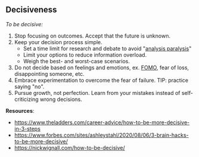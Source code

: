 ## Decisiveness

*To be decisive:*
1. Stop focusing on outcomes. Accept that the future is unknown.
2. Keep your decision process simple. 
   * Set a time limit for research and debate to avoid "[analysis paralysis](https://en.wikipedia.org/wiki/Analysis_paralysis)"
   * Limit your options to reduce information overload.
   * Weigh the best- and worst-case scenarios.
3. Do not decide based on feelings and emotions, ex. [FOMO](https://en.wikipedia.org/wiki/Fear_of_missing_out), fear of loss, disappointing someone, etc.
4. Embrace experimentation to overcome the fear of failure. TIP: practice saying "no".
5. Pursue growth, not perfection. Learn from your mistakes instead of self-criticizing wrong decisions.

**Resources**:  
- https://www.theladders.com/career-advice/how-to-be-more-decisive-in-3-steps
- https://www.forbes.com/sites/ashleystahl/2020/08/06/3-brain-hacks-to-be-more-decisive/
- https://nickwignall.com/how-to-be-decisive/